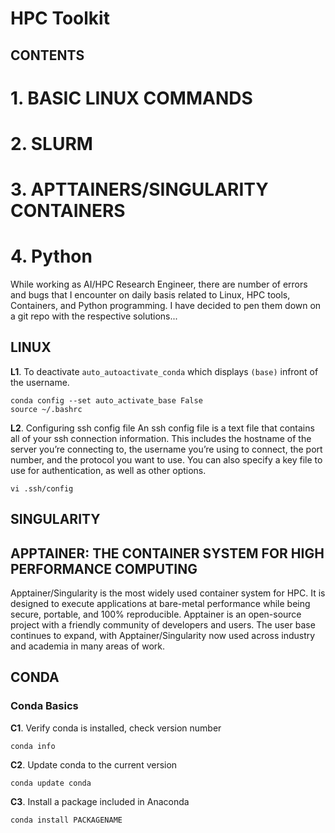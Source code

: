 # HPC Toolkit



## CONTENTS

# 1. BASIC LINUX COMMANDS
# 2. SLURM
# 3. APTTAINERS/SINGULARITY CONTAINERS
# 4. Python

While working as AI/HPC Research Engineer, there are number of errors and bugs that I encounter on daily basis related to Linux, HPC tools, Containers, and Python programming. I have decided to pen them down on a git repo with the respective solutions...

## LINUX
**L1**. To deactivate `auto_autoactivate_conda` which displays `(base)` infront of the username.

```
conda config --set auto_activate_base False
source ~/.bashrc
```


**L2**. Configuring ssh config file
An ssh config file is a text file that contains all of your ssh connection information. This includes the hostname of the server you’re connecting to, the username you’re using to connect, the port number, and the protocol you want to use. You can also specify a key file to use for authentication, as well as other options.
```
vi .ssh/config
```
## SINGULARITY

## APPTAINER: THE CONTAINER SYSTEM FOR HIGH PERFORMANCE COMPUTING
Apptainer/Singularity is the most widely used container system for HPC. It is designed to execute applications at bare-metal performance while being secure, portable, and 100% reproducible. Apptainer is an open-source project with a friendly community of developers and users. The user base continues to expand, with Apptainer/Singularity now used across industry and academia in many areas of work.

## CONDA
### Conda Basics
**C1**. Verify conda is installed, check version number
```
conda info
```
**C2**. Update conda to the current version
```
conda update conda
```
**C3**. Install a package included in Anaconda
```
conda install PACKAGENAME
```
